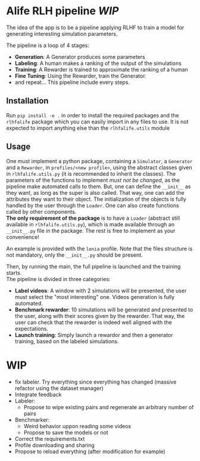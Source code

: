 # Alife RLH pipeline _WIP_
The idea of the app is to be a pipeline applying RLHF to train a model for generating interesting simulation parameters.

The pipeline is a loop of 4 stages:
- **Generation**: A Generator produces some parameters
- **Labeling**: A human makes a ranking of the output of the simulations
- **Training**: A Rewarder is trained to approximate the ranking of a human
- **Fine Tuning**: Using the Rewarder, train the Generator.
- and repeat...
This pipeline include every steps.  

## Installation
Run `pip install -e .` in order to install the required packages and the `rlhfalife` package which you can easily import in any files to use. It is not expected to import anything else than the `rlhfalife.utils` module

## Usage
One must implement a python package, containing a `Simulator`, a `Generator` and a `Rewarder`, in `profiles/<new profile>`, using the abstract classes given in `rlhfalife.utils.py` (it is recommended to inherit the classes). The parameters of the functions to implement *must not be changed*, as the pipeline make automated calls to them. But, one can define the `__init__` as they want, as long as the super is also called. That way, one can add the attributes they want to their object. The initialization of the objects is fully handled by the user through the `Loader`. One can also create functions called by other components.   
**The only requirement of the package** is to have a `Loader` (abstract still available in `rlhfalife.utils.py`), which is made available through an `__init__.py` file in the package. The rest is free to implement as your convenience!

An example is provided with the `lenia` profile. Note that the files structure is not mandatory, only the `__init__.py` should be present.

Then, by running the main, the full pipeline is launched and the training starts.  
The pipeline is divided in three categories:
- **Label videos**: A window with 2 simulations will be presented, the user must select the "most interesting" one. Videos generation is fully automated.
- **Benchmark rewarder**: 10 simulations will be generated and presented to the user, along with their scores given by the rewarder. That way, the user can check that the rewarder is indeed well aligned with the expectations.
- **Launch training**: Simply launch a rewardor and then a generator training, based on the labeled simulations.

# WIP
- fix labeler. Try everything since everything has changed (massive refactor using the dataset manager)
- Integrate feedback
- Labeler: 
    - Propose to wipe existing pairs and regenerate an arbitrary number of pairs
- Benchmarker:
    - Weird behavior uppon reading some videos
    - Propose to save the models or not
- Correct the requirements.txt
- Profile downloading and sharing
- Propose to reload everything (after modification for example)